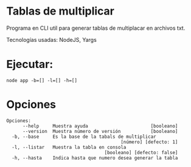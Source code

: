 # Tablas de multiplicar

Programa en CLI util para generar tablas de multiplacar en archivos txt.

Tecnologías usadas: NodeJS, Yargs

# Ejecutar:

```
node app -b=[] -l=[] -h=[]
```

# Opciones

```
Opciones:
      --help     Muestra ayuda                       [booleano]
      --version  Muestra número de versión           [booleano]
  -b, --base     Es la base de la tabals de multiplicar
                                          [número] [defecto: 1]
  -l, --listar   Muestra la tabla en consola
                                    [booleano] [defecto: false]
  -h, --hasta    Indica hasta que numero desea generar la tabla

```

